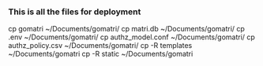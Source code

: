 ### This is all the files for deployment

cp gomatri ~/Documents/gomatri/
cp matri.db ~/Documents/gomatri/
cp .env ~/Documents/gomatri/
cp authz_model.conf ~/Documents/gomatri/
cp authz_policy.csv ~/Documents/gomatri/
cp -R templates ~/Documents/gomatri
cp -R static ~/Documents/gomatri
